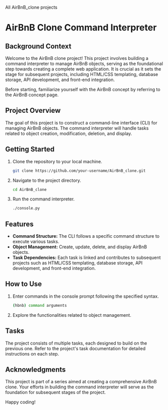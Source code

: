 All AirBnB_clone projects

# AirBnB Clone Command Interpreter

## Background Context
Welcome to the AirBnB clone project! This project involves building a command interpreter to manage AirBnB objects, serving as the foundational step towards creating a complete web application. It is crucial as it sets the stage for subsequent projects, including HTML/CSS templating, database storage, API development, and front-end integration.

Before starting, familiarize yourself with the AirBnB concept by referring to the AirBnB concept page.

## Project Overview
The goal of this project is to construct a command-line interface (CLI) for managing AirBnB objects. The command interpreter will handle tasks related to object creation, modification, deletion, and display.

## Getting Started
1. Clone the repository to your local machine.
   ```bash
   git clone https://github.com/your-username/AirBnB_clone.git
   ```

2. Navigate to the project directory.
   ```bash
   cd AirBnB_clone
   ```

3. Run the command interpreter.
   ```bash
   ./console.py
   ```

## Features
- **Command Structure:** The CLI follows a specific command structure to execute various tasks.
- **Object Management:** Create, update, delete, and display AirBnB objects.
- **Task Dependencies:** Each task is linked and contributes to subsequent projects such as HTML/CSS templating, database storage, API development, and front-end integration.

## How to Use
1. Enter commands in the console prompt following the specified syntax.
   ```bash
   (hbnb) command arguments
   ```

2. Explore the functionalities related to object management.

## Tasks
The project consists of multiple tasks, each designed to build on the previous one. Refer to the project's task documentation for detailed instructions on each step.

## Acknowledgments
This project is part of a series aimed at creating a comprehensive AirBnB clone. Your efforts in building the command interpreter will serve as the foundation for subsequent stages of the project.

Happy coding!
